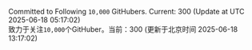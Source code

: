 Committed to Following `10,000` GitHubers. Current: <!-- FOLLOWING_COUNT -->300<!-- FOLLOWING_COUNT --> (Update at UTC <!-- LAST_UPDATED -->2025-06-18 05:17:02<!-- LAST_UPDATED -->)<br>
致力于关注`10,000`个GitHuber。当前：<!-- FOLLOWING_COUNT -->300<!-- FOLLOWING_COUNT --> (更新于北京时间 <!-- LAST_UPDATED_CST -->2025-06-18 13:17:02<!-- LAST_UPDATED_CST -->)
